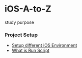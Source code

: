 # iOS-A-to-Z
study purpose

### Project Setup
* [Setup different iOS Environment](https://github.com/bhaveshtandel17/BuildConfigurationsDemo)
* [What is Run Script](https://github.com/bhaveshtandel17/RunScriptDemo)
